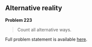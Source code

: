 Alternative reality
-------------------

**Problem 223**

> Count all alternative ways.

Full problem statement is available [here][mirror].

[mirror]: https://github.com/rdtsc/codeeval-problem-statements/tree/master/moderate/223-alternative-reality/
          "View Problem Statement Mirror"
